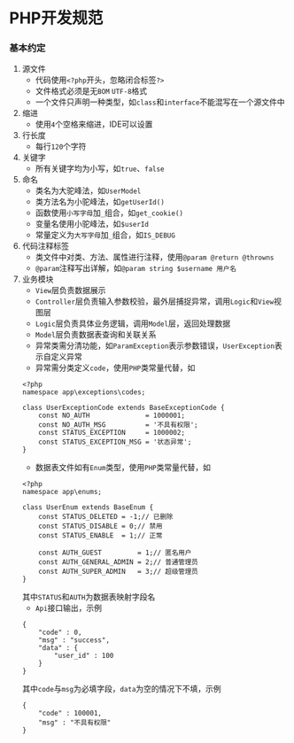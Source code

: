 # PHP开发规范
### 基本约定
1. 源文件
    - 代码使用```<?php```开头，忽略闭合标签```?>```
    - 文件格式必须是无```BOM``` ```UTF-8```格式
    - 一个文件只声明一种类型，如```class```和```interface```不能混写在一个源文件中
2. 缩进
    - 使用```4```个空格来缩进，IDE可以设置
3. 行长度
    - 每行```120```个字符
4. 关键字
    - 所有关键字均为小写，如```true```、```false```
5. 命名
    - 类名为大驼峰法，如```UserModel```
    - 类方法名为小驼峰法，如```getUserId()```
    - 函数使用```小写字母```加```_```组合，如```get_cookie()```
    - 变量名使用小驼峰法，如```$userId```
    - 常量定义为```大写字母```加```_```组合，如```IS_DEBUG```
6. 代码注释标签
    - 类文件中对类、方法、属性进行注释，使用```@param @return @throwns```
    - ```@param```注释写出详解，如```@param string $username 用户名```
7. 业务模块
    - ```View```层负责数据展示
    - ```Controller```层负责输入参数校验，最外层捕捉异常，调用```Logic```和```View```视图层
    - ```Logic```层负责具体业务逻辑，调用```Model```层，返回处理数据
    - ```Model```层负责数据表查询和关联关系
    - 异常类需分清功能，如```ParamException```表示参数错误，```UserException```表示自定义异常
    - 异常需分类定义```code```，使用```PHP```类常量代替，如
    ```
    <?php
    namespace app\exceptions\codes;
    
    class UserExceptionCode extends BaseExceptionCode {
        const NO_AUTH              = 1000001;
        const NO_AUTH_MSG          = '不具有权限';
        const STATUS_EXCEPTION     = 1000002;
        const STATUS_EXCEPTION_MSG = '状态异常';        
    }
    ```
    - 数据表文件如有```Enum```类型，使用```PHP```类常量代替，如
    ```
    <?php
    namespace app\enums;
    
    class UserEnum extends BaseEnum {
        const STATUS_DELETED = -1;// 已删除
        const STATUS_DISABLE = 0;// 禁用
        const STATUS_ENABLE  = 1;// 正常

        const AUTH_GUEST         = 1;// 匿名用户
        const AUTH_GENERAL_ADMIN = 2;// 普通管理员
        const AUTH_SUPER_ADMIN   = 3;// 超级管理员
    }
    ```
    其中```STATUS```和```AUTH```为数据表映射字段名
    - ```Api```接口输出，示例
    ```
    {
        "code" : 0,
        "msg" : "success",
        "data" : {
            "user_id" : 100
        }
    }
    ```
    其中```code```与```msg```为必填字段，```data```为空的情况下不填，示例
    ```
    {
        "code" : 100001,
        "msg" : "不具有权限"
    }
    ```